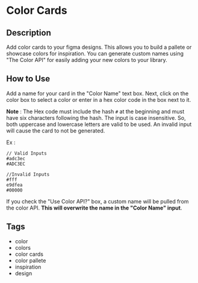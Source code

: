 # Color Cards

## Description
Add color cards to your figma designs. This allows you to build a pallete or showcase colors for inspiration. You can generate custom names using "The Color API" for easily adding your new colors to your library.

## How to Use
Add a name for your card in the "Color Name" text box. Next, click on the color box to select a color or enter in a hex color code in the box next to it. 

**Note** : The Hex code must include the hash `#` at the beginning and must have six characters following the hash.  The input is case insensitive. So, both uppercase and lowercase letters are valid to be used. An invalid input will cause the card to not be generated.

Ex : 

```
// Valid Inputs
#adc3ec
#ADC3EC 

//Invalid Inputs
#fff
e9dfea
#00000
```

If you check the "Use Color API?" box, a custom name will be pulled from the color API. **This will overwrite the name in the "Color Name" input**.



## Tags
- color
- colors
- color cards
- color pallete
- inspiration
- design
